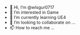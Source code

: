- 👋 Hi, I’m @wlsgur0717
- 👀 I’m interested in Game
- 🌱 I’m currently learning UE4
- 💞️ I’m looking to collaborate on ...
- 📫 How to reach me ...

<!---
wlsgur0717/wlsgur0717 is a ✨ special ✨ repository because its `README.md` (this file) appears on your GitHub profile.
You can click the Preview link to take a look at your changes.
--->
